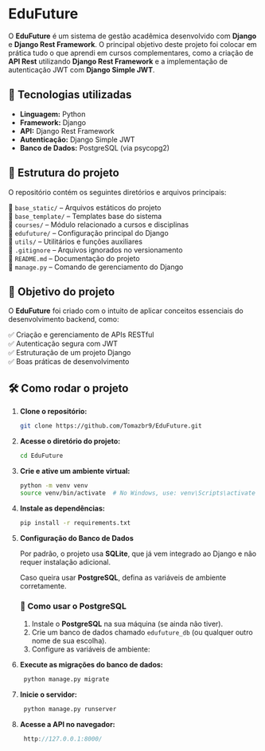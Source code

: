 # EduFuture  

O **EduFuture** é um sistema de gestão acadêmica desenvolvido com **Django** e **Django Rest Framework**. O principal objetivo deste projeto foi colocar em prática tudo o que aprendi em cursos complementares, como a criação de **API Rest** utilizando **Django Rest Framework** e a implementação de autenticação JWT com **Django Simple JWT**.  

## 🚀 Tecnologias utilizadas  

- **Linguagem:** Python  
- **Framework:** Django  
- **API:** Django Rest Framework  
- **Autenticação:** Django Simple JWT  
- **Banco de Dados:** PostgreSQL (via psycopg2)  

## 📂 Estrutura do projeto  

O repositório contém os seguintes diretórios e arquivos principais:  

📁 `base_static/` – Arquivos estáticos do projeto  
📁 `base_template/` – Templates base do sistema  
📁 `courses/` – Módulo relacionado a cursos e disciplinas  
📁 `edufuture/` – Configuração principal do Django  
📁 `utils/` – Utilitários e funções auxiliares  
📄 `.gitignore` – Arquivos ignorados no versionamento  
📄 `README.md` – Documentação do projeto  
📄 `manage.py` – Comando de gerenciamento do Django  

## 🎯 Objetivo do projeto  

O **EduFuture** foi criado com o intuito de aplicar conceitos essenciais do desenvolvimento backend, como:  

✅ Criação e gerenciamento de APIs RESTful  
✅ Autenticação segura com JWT  
✅ Estruturação de um projeto Django  
✅ Boas práticas de desenvolvimento  

## 🛠️ Como rodar o projeto  

1. **Clone o repositório:**  
    ```bash
    git clone https://github.com/Tomazbr9/EduFuture.git

2. **Acesse o diretório do projeto:**
    ```bash
    cd EduFuture
3. **Crie e ative um ambiente virtual:**
    ``` bash
    python -m venv venv
    source venv/bin/activate  # No Windows, use: venv\Scripts\activate

4. **Instale as dependências:**
    ```bash
    pip install -r requirements.txt

5. **Configuração do Banco de Dados**  

    Por padrão, o projeto usa **SQLite**, que já vem integrado ao Django e não requer instalação adicional.  

    Caso queira usar **PostgreSQL**, defina as variáveis de ambiente corretamente.  

    ### 🔧 Como usar o PostgreSQL  

    1. Instale o **PostgreSQL** na sua máquina (se ainda não tiver).  
    2. Crie um banco de dados chamado `edufuture_db` (ou qualquer outro nome de sua escolha).  
    3. Configure as variáveis de ambiente:  

6. **Execute as migrações do banco de dados:**
   ```bash
    python manage.py migrate
7. **Inicie o servidor:**
   ```bash
    python manage.py runserver

8. **Acesse a API no navegador:**
   ```cpp
    http://127.0.0.1:8000/